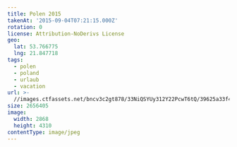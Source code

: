 ```yaml
---
title: Polen 2015
takenAt: '2015-09-04T07:21:15.000Z'
rotation: 0
license: Attribution-NoDerivs License
geo:
  lat: 53.766775
  lng: 21.847718
tags:
  - polen
  - poland
  - urlaub
  - vacation
url: >-
  //images.ctfassets.net/bncv3c2gt878/33NiQSYUy312Y22PcwT6tQ/39625a33f46ac2e9624de3f35481cd7f/polen-2015_25656910830_o
size: 2656405
image:
  width: 2868
  height: 4310
contentType: image/jpeg
---
```


